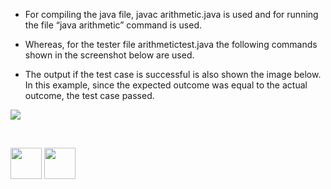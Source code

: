 
- For compiling the java file,
javac arithmetic.java is used and for running the file “java arithmetic” command is used. 

- Whereas, for the tester file arithmetictest.java the following commands shown in the screenshot below are used. 

- The output if the test case is successful is also shown the image below. In this example, since the expected outcome was equal to the actual outcome, the test case passed.

<img src="https://cloud.githubusercontent.com/assets/14101008/10721645/d08a583c-7b6c-11e5-96a6-bf7d534f0c23.PNG" ></img>


<br>

[<img src="https://cloud.githubusercontent.com/assets/14101008/10718970/e8253ecc-7b43-11e5-8fcb-af3acab64686.png" width="50" height="50"></img>](https://github.com/hariniiyer/CSCI-5828_Presentation2_Testing-Frameworks/blob/master/hybrid8.md)
[<img src="https://cloud.githubusercontent.com/assets/14101008/10718969/e5b6db32-7b43-11e5-886a-b848ca79f105.png" width="50" height="50"></img>](https://github.com/hariniiyer/CSCI-5828_Presentation2_Testing-Frameworks/blob/master/hybrid10.md)
